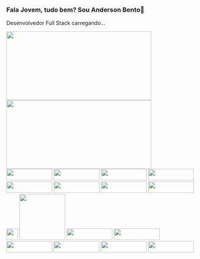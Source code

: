 ### Fala Jovem, tudo bem? Sou Anderson Bento👋

Desenvolvedor Full Stack carregando...

<div>
<img height="180" width="380" src="https://github-readme-stats.vercel.app/api?username=DevKBento&show_icons=true&theme=merko"/>
<img height="180" width="380" src="https://github-readme-stats.vercel.app/api/top-langs/?username=DevKBento&layout=compact&theme=merko"/>
</div>

<div>
  <img height="30" width="120" src="https://img.shields.io/badge/Microsoft_Excel-217346?style=for-the-badge&logo=microsoft-excel&logoColor=white">
  <img height="30" width="120" src="https://img.shields.io/badge/PostgreSQL-316192?style=for-the-badge&logo=postgresql&logoColor=white">
  <img height="30" width="120" src="https://img.shields.io/badge/HTML5-E34F26?style=for-the-badge&logo=html5&logoColor=white">
  <img height="30" width="120" src="https://img.shields.io/badge/CSS3-1572B6?style=for-the-badge&logo=css3&logoColor=white">
  <img height="30" width="120" src="https://img.shields.io/badge/JavaScript-323330?style=for-the-badge&logo=javascript&logoColor=F7DF1E">
  <img height="30" width="120" src="https://img.shields.io/badge/Tableau-E97627?style=for-the-badge&logo=Tableau&logoColor=white">
  <img height="30" width="120" src="https://img.shields.io/badge/Canva-%2300C4CC.svg?&style=for-the-badge&logo=Canva&logoColor=white">
  <img height="30" width="120" src="https://img.shields.io/badge/Node.js-43853D?style=for-the-badge&logo=node.js&logoColor=white">
</div>

<div>
  <img height="30" widht="120" src="https://img.shields.io/badge/SAP-0FAAFF?style=for-the-badge&logo=sap&logoColor=white">
  <img heigth="30" width="120" src="https://img.shields.io/badge/React-20232A?style=for-the-badge&logo=react&logoColor=61DAFB">
  <img height="30" width="120" src="https://img.shields.io/badge/Angular-DD0031?style=for-the-badge&logo=angular&logoColor=white">
  <img height="30" width="120" src="https://img.shields.io/badge/Eclipse-2C2255?style=for-the-badge&logo=eclipse&logoColor=white">
  <img height="30" width="120" src="https://img.shields.io/badge/Notepad++-90E59A.svg?style=for-the-badge&logo=notepad%2B%2B&logoColor=black">
  <img height="30" width="120" src="https://img.shields.io/badge/Visual_Studio-5C2D91?style=for-the-badge&logo=visual%20studio&logoColor=white">
  <img height="30" width="120" src="https://img.shields.io/badge/Prezi-3181FF?style=for-the-badge&logo=prezi&logoColor=white">
  <img height="30" width="120" src="https://img.shields.io/badge/Trello-0052CC?style=for-the-badge&logo=trello&logoColor=white">
 </div>

<!--
**DevKBento/devkbento** is a ✨ _special_ ✨ repository because its `README.md` (this file) appears on your GitHub profile.

Here are some ideas to get you started:

- 🔭 I’m currently working on ...
- 🌱 I’m currently learning ...
- 👯 I’m looking to collaborate on ...
- 🤔 I’m looking for help with ...
- 💬 Ask me about ...
- 📫 How to reach me: ...
- 😄 Pronouns: ...
- ⚡ Fun fact: ...
-->
